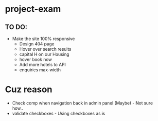 # project-exam

## TO DO:

- Make the site 100% responsive
  - Design 404 page
  - Hover over search results
  - capital H on our Housing
  - hover book now
  - Add more hotels to API
  - enquiries max-width

# Cuz reason

- Check comp when navigation back in admin panel (Maybe) - Not sure how..
- validate checkboxes - Using checkboxes as is
